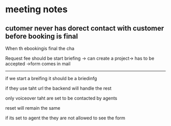 # meeting notes

## cutomer never has dorect contact with customer before booking is final

When th ebookingis final the cha

Request fee should be  start briefing
-> can create a project-> has to be accepted
->form comes in mail

------------


if we start a breifing it should be a briedinfg

if they use taht url the backend will handle the rest

only voiceover taht are set to be contacted by agents

reset will remain the same

if its set to agent the they are not allowed to see the form





